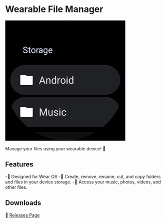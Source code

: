 # Wearable File Manager

![Wearable File Manager](screenshots/Screenshot_20230903_000846.png)

Manage your files using your wearable device! 📁

## Features

-🔹 Designed for Wear OS
-🔹 Create, remove, rename, cut, and copy folders and files in your device storage.
-🔹 Access your music, photos, videos, and other files.

## Downloads

🔹 [Releases Page](https://github.com/dertefter/WearFiles/releases)